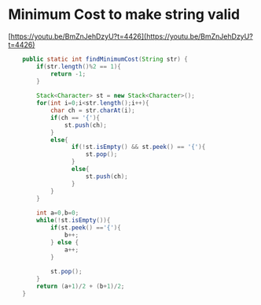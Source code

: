 # Minimum Cost to make string valid

[](https://www.codingninjas.com/codestudio/problems/minimum-cost-to-make-string-valid_1115770?leftPanelTab=0)

[https://youtu.be/BmZnJehDzyU?t=4426](https://youtu.be/BmZnJehDzyU?t=4426)

```java
	public static int findMinimumCost(String str) {
        if(str.length()%2 == 1){
            return -1;
        }
        
	    Stack<Character> st = new Stack<Character>();
        for(int i=0;i<str.length();i++){
            char ch = str.charAt(i);
            if(ch == '{'){
                st.push(ch);
            }
            else{
                  if(!st.isEmpty() && st.peek() == '{'){
                      st.pop();
                  }
                  else{
                      st.push(ch);
                  }
            }
        }
        
        int a=0,b=0;
        while(!st.isEmpty()){
            if(st.peek() =='{'){
                b++;
            } else {
                a++;
            }
            
            st.pop();
        }
        return (a+1)/2 + (b+1)/2;
    }
```